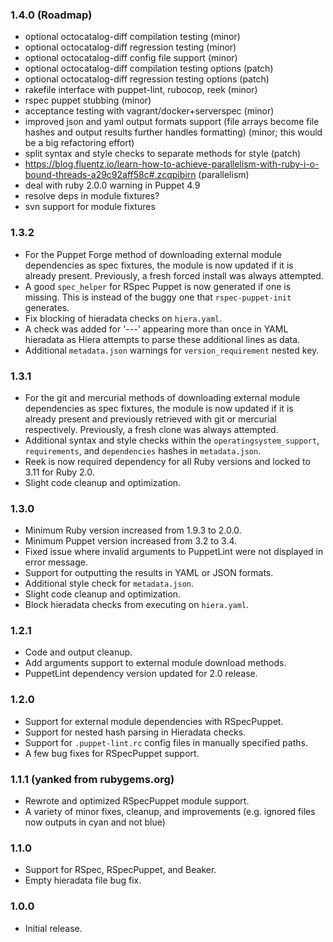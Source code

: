 ### 1.4.0 (Roadmap)
- optional octocatalog-diff compilation testing (minor)
- optional octocatalog-diff regression testing (minor)
- optional octocatalog-diff config file support (minor)
- optional octocatalog-diff compilation testing options (patch)
- optional octocatalog-diff regression testing options (patch)
- rakefile interface with puppet-lint, rubocop, reek (minor)
- rspec puppet stubbing (minor)
- acceptance testing with vagrant/docker+serverspec (minor)
- improved json and yaml output formats support (file arrays become file hashes and output results further handles formatting) (minor; this would be a big refactoring effort)
- split syntax and style checks to separate methods for style (patch)
- https://blog.fluentz.io/learn-how-to-achieve-parallelism-with-ruby-i-o-bound-threads-a29c92aff58c#.zcqpibirn (parallelism)
- deal with ruby 2.0.0 warning in Puppet 4.9
- resolve deps in module fixtures?
- svn support for module fixtures

### 1.3.2
- For the Puppet Forge method of downloading external module dependencies as spec fixtures, the module is now updated if it is already present. Previously, a fresh forced install was always attempted.
- A good `spec_helper` for RSpec Puppet is now generated if one is missing. This is instead of the buggy one that `rspec-puppet-init` generates.
- Fix blocking of hieradata checks on `hiera.yaml`.
- A check was added for '---' appearing more than once in YAML hieradata as Hiera attempts to parse these additional lines as data.
- Additional `metadata.json` warnings for `version_requirement` nested key.

### 1.3.1
- For the git and mercurial methods of downloading external module dependencies as spec fixtures, the module is now updated if it is already present and previously retrieved with git or mercurial respectively. Previously, a fresh clone was always attempted.
- Additional syntax and style checks within the `operatingsystem_support`, `requirements`, and `dependencies` hashes in `metadata.json`.
- Reek is now required dependency for all Ruby versions and locked to 3.11 for Ruby 2.0.
- Slight code cleanup and optimization.

### 1.3.0
- Minimum Ruby version increased from 1.9.3 to 2.0.0.
- Minimum Puppet version increased from 3.2 to 3.4.
- Fixed issue where invalid arguments to PuppetLint were not displayed in error message.
- Support for outputting the results in YAML or JSON formats.
- Additional style check for `metadata.json`.
- Slight code cleanup and optimization.
- Block hieradata checks from executing on `hiera.yaml`.

### 1.2.1
- Code and output cleanup.
- Add arguments support to external module download methods.
- PuppetLint dependency version updated for 2.0 release.

### 1.2.0
- Support for external module dependencies with RSpecPuppet.
- Support for nested hash parsing in Hieradata checks.
- Support for `.puppet-lint.rc` config files in manually specified paths.
- A few bug fixes for RSpecPuppet support.

### 1.1.1 (yanked from rubygems.org)
- Rewrote and optimized RSpecPuppet module support.
- A variety of minor fixes, cleanup, and improvements (e.g. ignored files now outputs in cyan and not blue)

### 1.1.0
- Support for RSpec, RSpecPuppet, and Beaker.
- Empty hieradata file bug fix.

### 1.0.0
- Initial release.
